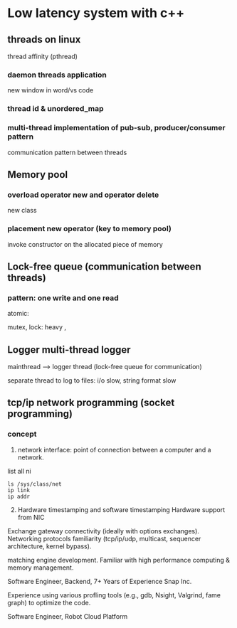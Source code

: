 # Low latency system with c++

## threads on linux
thread affinity (pthread)

### daemon threads application
new window in word/vs code

### thread id & unordered_map

### multi-thread implementation of pub-sub, producer/consumer pattern

communication pattern between threads

## Memory pool

### overload operator new and operator delete

new class


### placement new operator (key to memory pool)
invoke constructor on the allocated piece of memory

## Lock-free queue (communication between threads)

### pattern: one write and one read

atomic: 

mutex, lock: heavy , 


## Logger multi-thread logger

mainthread --> logger thread (lock-free queue for communication)

separate thread to log to files: i/o slow, string format slow

## tcp/ip network programming (socket programming)

### concept

1. network interface: 
point of connection between a computer and a network.

list all ni
```shell
ls /sys/class/net
ip link
ip addr
```

2. Hardware timestamping and software timestamping
Hardware support from NIC

Exchange gateway connectivity (ideally with options exchanges).
Networking protocols familiarity (tcp/ip/udp, multicast, sequencer architecture, kernel bypass).

matching engine development.
Familiar with high performance computing & memory management.

Software Engineer, Backend, 7+ Years of Experience
Snap Inc.

Experience using various profling tools (e.g., gdb, Nsight, Valgrind, fame graph) to optimize the code.

Software Engineer, Robot Cloud Platform